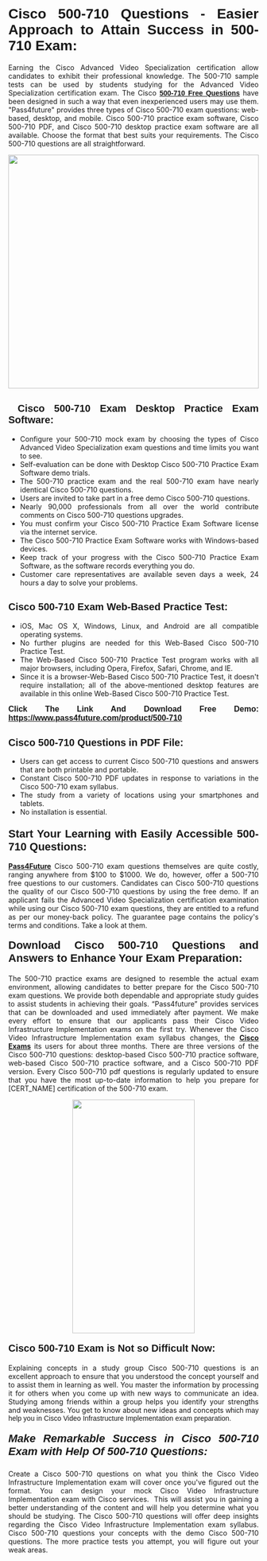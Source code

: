 <h1 style="text-align: justify;"><span style="font-family:Tahoma,Geneva,sans-serif;"><strong>Cisco 500-710 Questions - Easier Approach to Attain Success in 500-710 Exam:</strong></span></h1>

<p style="text-align: justify;">Earning the Cisco Advanced Video Specialization certification allow candidates to exhibit their professional knowledge. The 500-710 sample tests can be used by students studying for the Advanced Video Specialization certification exam. The Cisco <a href="https://www.pass4future.com/questions/cisco/500-710" target="_blank"><span style="font-family:Tahoma,Geneva,sans-serif;"><strong>500-710 Free Questions</strong></span></a> have been designed in such a way that even inexperienced users may use them. "Pass4future" provides three types of Cisco 500-710 exam questions: web-based, desktop, and mobile. Cisco 500-710 practice exam software, Cisco 500-710 PDF, and Cisco 500-710 desktop practice exam software are all available. Choose the format that best suits your requirements. The Cisco 500-710 questions are all straightforward.</p>

<p style="text-align: justify;"><a href="https://www.pass4future.com/product/500-710" target="_blank"><img alt="" src="https://lh3.googleusercontent.com/pw/AM-JKLU5_aushiRQbaoUdVonD_1om6esFnUm_j21jdeI1V3aesz_ETcO2Y8QVj0ZamD1vJ__MzXKNoh3XzzrDTXgudBuMwEatvdphNwcixeZDIncATvFdVanIchOfqVuIJHbWkG03KYMH2pwXnb7WaAnvI3g=w1366-h490-no?authuser=0" style="width: 100%; height: 470px;" /></a></p>

<h2 style="text-align: justify;"><strong><span style="font-family:Tahoma,Geneva,sans-serif;"><span style="font-size:20px;"> Cisco 500-710 Exam Desktop Practice Exam Software:</span></span></strong></h2>

<ul>
	<li style="text-align: justify;">Configure your 500-710 mock exam by choosing the types of Cisco Advanced Video Specialization exam questions and time limits you want to see.</li>
	<li style="text-align: justify;">Self-evaluation can be done with Desktop Cisco 500-710 Practice Exam Software demo trials.</li>
	<li style="text-align: justify;">The 500-710 practice exam and the real 500-710 exam have nearly identical Cisco 500-710 questions.</li>
	<li style="text-align: justify;">Users are invited to take part in a free demo Cisco 500-710 questions.</li>
	<li style="text-align: justify;">Nearly 90,000 professionals from all over the world contribute comments on Cisco 500-710 questions upgrades.</li>
	<li style="text-align: justify;">You must confirm your Cisco 500-710 Practice Exam Software license via the internet service.</li>
	<li style="text-align: justify;">The Cisco 500-710 Practice Exam Software works with Windows-based devices.</li>
	<li style="text-align: justify;">Keep track of your progress with the Cisco 500-710 Practice Exam Software, as the software records everything you do.</li>
	<li style="text-align: justify;">Customer care representatives are available seven days a week, 24 hours a day to solve your problems.</li>
</ul>

<h2 style="text-align: justify;"><span style="font-family:Tahoma,Geneva,sans-serif;"><strong><span style="font-size:20px;">Cisco 500-710 Exam Web-Based Practice Test:</span></strong></span></h2>

<ul>
	<li style="text-align: justify;">iOS, Mac OS X, Windows, Linux, and Android are all compatible operating systems.</li>
	<li style="text-align: justify;">No further plugins are needed for this Web-Based Cisco 500-710 Practice Test.</li>
	<li style="text-align: justify;">The Web-Based Cisco 500-710 Practice Test program works with all major browsers, including Opera, Firefox, Safari, Chrome, and IE.</li>
	<li style="text-align: justify;">Since it is a browser-Web-Based Cisco 500-710 Practice Test, it doesn't require installation; all of the above-mentioned desktop features are available in this online Web-Based Cisco 500-710 Practice Test.</li>
</ul>

<p style="text-align: justify;"><span style="font-family:Tahoma,Geneva,sans-serif;"><span style="font-size:16px;"><strong>Click The Link And Download Free Demo:</strong></span></span> <a href="https://www.pass4future.com/product/500-710" target="_blank"><span style="font-family:Tahoma,Geneva,sans-serif;"><span style="font-size:16px;"><strong>https://www.pass4future.com/product/500-710</strong></span></span></a></p>

<h2 style="text-align: justify;"><strong><span style="font-family:Tahoma,Geneva,sans-serif;"><span style="font-size:20px;">Cisco 500-710 Questions in PDF File:</span></span></strong></h2>

<ul>
	<li style="text-align: justify;">Users can get access to current Cisco 500-710 questions and answers that are both printable and portable.</li>
	<li style="text-align: justify;">Constant Cisco 500-710 PDF updates in response to variations in the Cisco 500-710 exam syllabus.</li>
	<li style="text-align: justify;">The study from a variety of locations using your smartphones and tablets.</li>
	<li style="text-align: justify;">No installation is essential.</li>
</ul>

<h3 style="text-align: justify;"><span style="font-family:Tahoma,Geneva,sans-serif;"><strong><span style="font-size:22px;">Start Your Learning with Easily Accessible 500-710 Questions:</span></strong></span></h3>

<p style="text-align: justify;"><strong><a href="https://www.pass4future.com/" target="_blank">Pass4Future</a></strong> Cisco 500-710 exam questions themselves are quite costly, ranging anywhere from $100 to $1000. We do, however, offer a 500-710 free questions to our customers. Candidates can Cisco 500-710 questions the quality of our Cisco 500-710 questions by using the free demo. If an applicant fails the Advanced Video Specialization certification examination while using our Cisco 500-710 exam questions, they are entitled to a refund as per our money-back policy. The guarantee page contains the policy's terms and conditions. Take a look at them.</p>

<h4 style="text-align: justify;"><strong><span style="font-family:Tahoma,Geneva,sans-serif;"><span style="font-size:22px;">Download Cisco 500-710 Questions and Answers to Enhance Your Exam Preparation:</span></span></strong></h4>

<p style="text-align: justify;">The 500-710 practice exams are designed to resemble the actual exam environment, allowing candidates to better prepare for the Cisco 500-710 exam questions. We provide both dependable and appropriate study guides to assist students in achieving their goals. “Pass4future” provides services that can be downloaded and used immediately after payment. We make every effort to ensure that our applicants pass their Cisco Video Infrastructure Implementation exams on the first try. Whenever the Cisco Video Infrastructure Implementation exam syllabus changes, the <strong><a href="https://www.pass4future.com/cisco" target="_blank">Cisco Exams</a></strong> its users for about three months. There are three versions of the Cisco 500-710 questions: desktop-based Cisco 500-710 practice software, web-based Cisco 500-710 practice software, and a Cisco 500-710 PDF version. Every Cisco 500-710 pdf questions is regularly updated to ensure that you have the most up-to-date information to help you prepare for [CERT_NAME] certification of the 500-710 exam.</p>

<p style="text-align: center;"><a href="https://www.pass4future.com/product/500-710" target="_blank"><img alt="" src="https://lh3.googleusercontent.com/pw/AM-JKLV3yUm3jiqqIo1xIsj1VJ_UeysYexQY-pRYO0rIFl3vg11QZioN-gzffpw2AfKqFynWuvoXOreWrWS0swpr4xmOSWfwII2jvatteuqrfxiWGFBSHPiZUCoi33jqeymK5dmu-0enyX6tayRCAMHw05jv=s617-no?authuser=0" style="width: 70%; height: 470px;" /></a></p>

<h4 style="text-align: justify;"><strong><span style="font-family:Tahoma,Geneva,sans-serif;"><span style="font-size:20px;">Cisco 500-710 Exam is Not so Difficult Now:</span></span></strong></h4>

<p style="text-align: justify;">Explaining concepts in a study group Cisco 500-710 questions is an excellent approach to ensure that you understood the concept yourself and to assist them in learning as well. You master the information by processing it for others when you come up with new ways to communicate an idea. Studying among friends within a group helps you identify your strengths and weaknesses. You get to know about new ideas and concepts <span style="font-family:Tahoma,Geneva,sans-serif;">which may help you in Cisco Video Infrastructure Implementation exam preparation.</span></p>

<h5 style="text-align: justify;"><span style="font-family:Tahoma,Geneva,sans-serif;"><span style="font-size:22px;"><strong>Make Remarkable Success in Cisco 500-710 Exam with Help Of 500-710 Questions:</strong></span></span></h5>

<p style="text-align: justify;">Create a Cisco 500-710 questions on what you think the Cisco Video Infrastructure Implementation exam will cover once you've figured out the format. You can design your mock Cisco Video Infrastructure Implementation exam with Cisco services.  This will assist you in gaining a better understanding of the content and will help you determine what you should be studying. The Cisco 500-710 questions will offer deep insights regarding the Cisco Video Infrastructure Implementation exam syllabus. Cisco 500-710 questions your concepts with the demo Cisco 500-710 questions. The more practice tests you attempt, you will figure out your weak areas.</p>
